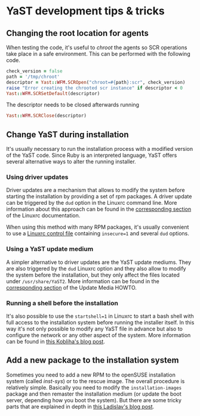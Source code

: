 # YaST development tips & tricks

## Changing the root location for agents

When testing the code, it's useful to _chroot_ the agents so SCR operations take
place in a safe environment. This can be performed with the following code.

```ruby
check_version = false
path = '/tmp/chroot'
descriptor = Yast::WFM.SCROpen("chroot=#{path}:scr", check_version)
raise "Error creating the chrooted scr instance" if descriptor < 0
Yast::WFM.SCRSetDefault(descriptor)
```

The descriptor needs to be closed afterwards running

```ruby
Yast::WFM.SCRClose(descriptor)
```

## Change YaST during installation

It's usually necessary to run the installation process with a modified version
of the YaST code. Since Ruby is an interpreted language, YaST offers several
alternative ways to alter the running installer.

### Using driver updates

Driver updates are a mechanism that allows to modify the system before starting
the installation by providing a set of rpm packages. A driver update can be
triggered by the ```dud``` option in the Linuxrc command line. More information
about this approach can be found in the
[corresponding section](http://en.opensuse.org/Linuxrc#p_driverupdate) of
the Linuxrc documentation.

When using this method with many RPM packages, it's usually convenient to use a
[Linuxrc control
file](http://doc.opensuse.org/projects/autoyast/appendix.linuxrc.html)
containing ```insecure=1``` and several ```dud``` options.

### Using a YaST update medium

A simpler alternative to driver updates are the YaST update mediums. They are
also triggered by the ```dud``` Linuxrc option and they also
allow to modify the system before the installation, but they only affect the
files located under ```/usr/share/YaST2```. More information can be found
in the [corresponding
section](http://ftp.sunet.se/pub/Linux/distributions/suse/people/hvogel/Update-Media-HOWTO/html/id_yud.html)
of the Update Media HOWTO.

### Running a shell before the installation

It's also possible to use the ```startshell=1``` in Linuxrc to start a bash
shell with full access to the installation system before running the installer
itself. In this way it's not only possible to modify any YaST file in advance
but also to configure the network or any other aspect of the system. More
information can be found in
[this Kobliha's blog
post](http://kobliha-suse.blogspot.cz/2009/10/easiest-way-how-to-modify-installation.html).

## Add a new package to the installation system

Sometimes you need to add a new RPM to the openSUSE installation system (called
_inst-sys_) or to the rescue image. The overall procedure is relatively simple.
Basically you need to modify the ```installation-images``` package and then
remaster the installation medium (or update the boot server, depending how you boot
the system). But there are some tricky parts that are explained in depth in
[this Ladislav's blog
post](http://lslezak.blogspot.cz/2013/10/adding-new-package-to-opensuse.html).
